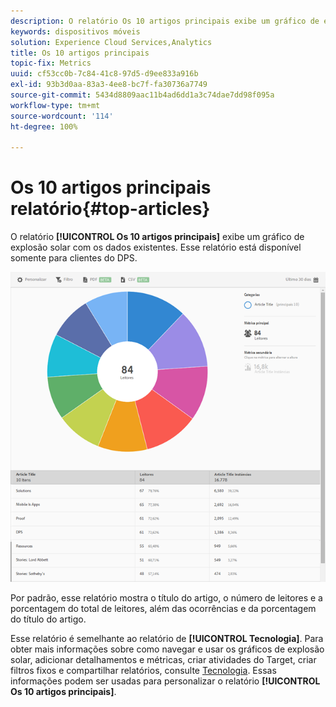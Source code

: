 ```yaml
---
description: O relatório Os 10 artigos principais exibe um gráfico de explosão solar com os dados existentes. Esse relatório está disponível somente para clientes do Digital Publishing Suites (DPS).
keywords: dispositivos móveis
solution: Experience Cloud Services,Analytics
title: Os 10 artigos principais
topic-fix: Metrics
uuid: cf53cc0b-7c84-41c8-97d5-d9ee833a916b
exl-id: 93b3d0aa-83a3-4ee8-bc7f-fa30736a7749
source-git-commit: 5434d8809aac11b4ad6dd1a3c74dae7dd98f095a
workflow-type: tm+mt
source-wordcount: '114'
ht-degree: 100%

---
```


# Os 10 artigos principais relatório{#top-articles}

O relatório **[!UICONTROL Os 10 artigos principais]** exibe um gráfico de explosão solar com os dados existentes. Esse relatório está disponível somente para clientes do DPS.

![](assets/dps_top_10.png)

Por padrão, esse relatório mostra o título do artigo, o número de leitores e a porcentagem do total de leitores, além das ocorrências e da porcentagem do título do artigo.

Esse relatório é semelhante ao relatório de **[!UICONTROL Tecnologia]**. Para obter mais informações sobre como navegar e usar os gráficos de explosão solar, adicionar detalhamentos e métricas, criar atividades do Target, criar filtros fixos e compartilhar relatórios, consulte [Tecnologia](/help/using/usage/reports-technology.md). Essas informações podem ser usadas para personalizar o relatório **[!UICONTROL Os 10 artigos principais]**.
